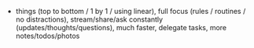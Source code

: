 - things (top to bottom / 1 by 1 / using linear), full focus (rules / routines / no distractions), stream/share/ask constantly (updates/thoughts/questions), much faster, delegate tasks, more notes/todos/photos